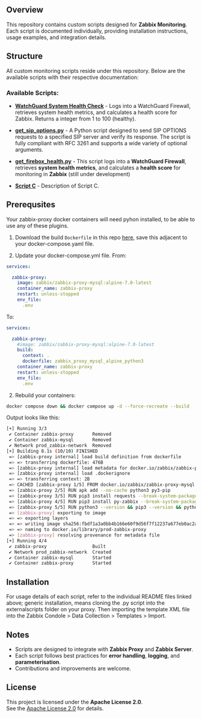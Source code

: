 ## Overview
This repository contains custom scripts designed for **Zabbix Monitoring**. Each script is documented individually, providing installation instructions, usage examples, and integration details.

## Structure
All custom monitoring scripts reside under this repository. Below are the available scripts with their respective documentation:

### Available Scripts:
- **[WatchGuard System Health Check](readme-watchguard.md)** - Logs into a WatchGuard Firewall, retrieves system health metrics, and calculates a health score for Zabbix. Returns a integer from 1 to 100 (healthy).
- **[get_sip_options.py](README-SIP-Options.md)** - A Python script designed to send SIP OPTIONS requests to a specified SIP server and verify its response. The script is fully compliant with RFC 3261 and supports a wide variety of optional arguments.
- **[get_firebox_health.py](README-WatchguardSystemHealth.md)** - This script logs into a **WatchGuard Firewall**, retrieves **system health metrics**, and calculates a **health score** for monitoring in **Zabbix** (still under development)

- **[Script C](readme-C.md)** - Description of Script C.

## Prerequsites
Your zabbix-proxy docker containers will need pyhon installed, to be able to use any of these plugins.

1. Download the build `Dockerfile` in this repo [here](./dockerfile/zabbix_proxy_mysql_alpine_python3), save this adjacent to your docker-compose.yaml file.

2. Update your docker-compose.yml file.
From:
```yaml
services:

  zabbix-proxy:
    image: zabbix/zabbix-proxy-mysql:alpine-7.0-latest
    container_name: zabbix-proxy
    restart: unless-stopped
    env_file:
      .env
```

To:
```yaml
services:

  zabbix-proxy:
    #image: zabbix/zabbix-proxy-mysql:alpine-7.0-latest
    build:
      context: .
      dockerfile: zabbix_proxy_mysql_alpine_python3
    container_name: zabbix-proxy
    restart: unless-stopped
    env_file:
      .env
```
    
2. Rebuild your containers:
```bash
docker compose down && docker compose up -d --force-recreate --build
```
Output looks like this:
```bash
[+] Running 3/3
 ✔ Container zabbix-proxy       Removed                                                            2.5s 
 ✔ Container zabbix-mysql       Removed                                                            2.2s 
 ✔ Network prod_zabbix-network  Removed                                                            0.3s 
[+] Building 8.1s (10/10) FINISHED                                                       docker:default
 => [zabbix-proxy internal] load build definition from dockerfile                                  0.0s
 => => transferring dockerfile: 476B                                                               0.0s
 => [zabbix-proxy internal] load metadata for docker.io/zabbix/zabbix-proxy-mysql:alpine-7.0-late  0.0s
 => [zabbix-proxy internal] load .dockerignore                                                     0.0s
 => => transferring context: 2B                                                                    0.0s
 => CACHED [zabbix-proxy 1/5] FROM docker.io/zabbix/zabbix-proxy-mysql:alpine-7.0-latest           0.0s
 => [zabbix-proxy 2/5] RUN apk add --no-cache python3 py3-pip                                      2.5s
 => [zabbix-proxy 3/5] RUN pip3 install requests --break-system-packages                           2.8s 
 => [zabbix-proxy 4/5] RUN pip3 install py-zabbix --break-system-packages                          1.1s 
 => [zabbix-proxy 5/5] RUN python3 --version && pip3 --version && python3 -m pip show requests     1.0s 
 => [zabbix-proxy] exporting to image                                                              0.5s 
 => => exporting layers                                                                            0.5s 
 => => writing image sha256:fbdf1a3a0bb4b166e60f9d56f7f12237a677eb0ac2a0eaef72bb4c9548d772a1       0.0s 
 => => naming to docker.io/library/prod-zabbix-proxy                                               0.0s 
 => [zabbix-proxy] resolving provenance for metadata file                                          0.0s
[+] Running 4/4
 ✔ zabbix-proxy                 Built                                                              0.0s 
 ✔ Network prod_zabbix-network  Created                                                            0.1s 
 ✔ Container zabbix-mysql       Started                                                            0.4s 
 ✔ Container zabbix-proxy       Started                                                            0.6s 
```

## Installation
For usage details of each script, refer to the individual README files linked above; generic installation, means cloning the .py script into the externalscripts folder on your proxy. Then importing the template XML file into the Zabbix Condole > Data Collection > Templates > Import.

## Notes
- Scripts are designed to integrate with **Zabbix Proxy** and **Zabbix Server**.
- Each script follows best practices for **error handling**, **logging**, and **parameterisation**.
- Contributions and improvements are welcome.

## License
This project is licensed under the **Apache License 2.0**.  
See the [Apache License 2.0](https://www.apache.org/licenses/LICENSE-2.0) for details.
